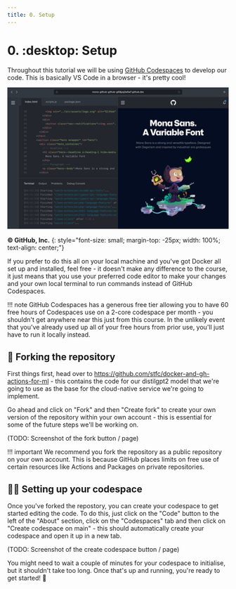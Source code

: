 ```yaml
---
title: 0. Setup
---
```


# 0. :desktop: Setup

Throughout this tutorial we will be using [GitHub Codespaces](https://github.com/features/codespaces) to develop our code. This is basically VS Code in a browser - it's pretty cool!

![screenshot of a GitHub Codespace](images/0-setup/codespaces.webp)

**©️ GitHub, Inc.**
{: style="font-size: small; margin-top: -25px; width: 100%; text-align: center;"}

If you prefer to do this all on your local machine and you've got Docker all set up and installed, feel free - it doesn't make any difference to the course, it just means that you use your preferred code editor to make your changes and your own local terminal to run commands instead of GitHub Codespaces.

!!! note
    GitHub Codespaces has a generous free tier allowing you to have 60 free hours of Codespaces use on a 2-core codespace per month - you shouldn't get anywhere near this just from this course. In the unlikely event that you've already used up all of your free hours from prior use, you'll just have to run it locally instead.

## 🍴 Forking the repository

First things first, head over to https://github.com/stfc/docker-and-gh-actions-for-ml - this contains the code for our distilgpt2 model that we're going to use as the base for the cloud-native service we're going to implement.

Go ahead and click on "Fork" and then "Create fork" to create your own version of the repository within your own account - this is essential for some of the future steps we'll be working on.

(TODO: Screenshot of the fork button / page)

!!! important
    We recommend you fork the repository as a public repository on your own account. This is because GitHub places limits on free use of certain resources like Actions and Packages on private repositories.

## 🧑‍💻 Setting up your codespace

Once you've forked the repostory, you can create your codespace to get started editing the code. To do this, just click on the "Code" button to the left of the "About" section, click on the "Codespaces" tab and then click on "Create codespace on main" - this should automatically create your codespace and open it up in a new tab.

(TODO: Screenshot of the create codespace button / page)

You might need to wait a couple of minutes for your codespace to initialise, but it shouldn't take too long. Once that's up and running, you're ready to get started! 🎊
